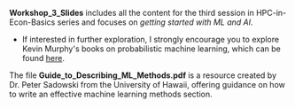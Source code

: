 **Workshop_3_Slides** includes all the content for the third session in HPC-in-Econ-Basics series and focuses on *getting started with ML and AI*.  
- If interested in further exploration, I strongly encourage you to explore Kevin Murphy's books on probabilistic machine learning, which can be found [here](https://probml.github.io/pml-book/).

The file **Guide_to_Describing_ML_Methods.pdf** is a resource created by Dr. Peter Sadowski from the University of Hawaii, offering guidance on how to write an effective machine learning methods section.
